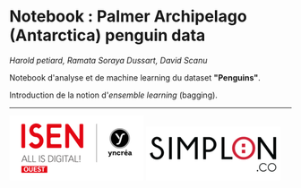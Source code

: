 # Notebook : Palmer Archipelago (Antarctica) penguin data

*Harold petiard, Ramata Soraya Dussart, David Scanu*

Notebook d'analyse et de machine learning du dataset **"Penguins"**.

Introduction de la notion d'*ensemble learning* (bagging).

---

<picture>
  <img alt="Logo ISEN" src="./img/logo-isen-small.png">
</picture>

<picture>
  <img alt="Logo SIMPLON" src="./img/logo-simplon-small.png">
</picture>